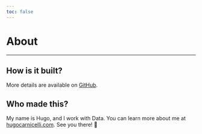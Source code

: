 ```yaml
---
toc: false
---
```


# About

---

## How is it built?

More details are available on [GitHub](https://github.com/cubitouch/energy-data-exploration).

## Who made this?

My name is Hugo, and I work with Data. You can learn more about me at [hugocarnicelli.com](https://hugocarnicelli.com). See you there! 👋